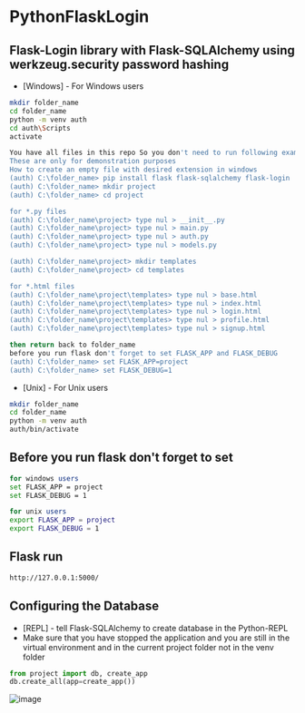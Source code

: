 # PythonFlaskLogin

## Flask-Login library with Flask-SQLAlchemy using werkzeug.security password hashing

- [Windows] - For Windows users

```sh
mkdir folder_name
cd folder_name
python -m venv auth
cd auth\Scripts
activate

You have all files in this repo So you don't need to run following example commands 
These are only for demonstration purposes 
How to create an empty file with desired extension in windows
(auth) C:\folder_name> pip install flask flask-sqlalchemy flask-login
(auth) C:\folder_name> mkdir project
(auth) C:\folder_name> cd project

for *.py files
(auth) C:\folder_name\project> type nul > __init__.py
(auth) C:\folder_name\project> type nul > main.py
(auth) C:\folder_name\project> type nul > auth.py
(auth) C:\folder_name\project> type nul > models.py

(auth) C:\folder_name\project> mkdir templates
(auth) C:\folder_name\project> cd templates

for *.html files
(auth) C:\folder_name\project\templates> type nul > base.html
(auth) C:\folder_name\project\templates> type nul > index.html
(auth) C:\folder_name\project\templates> type nul > login.html
(auth) C:\folder_name\project\templates> type nul > profile.html
(auth) C:\folder_name\project\templates> type nul > signup.html
```

```sh
then return back to folder_name
before you run flask don't forget to set FLASK_APP and FLASK_DEBUG
(auth) C:\folder_name> set FLASK_APP=project
(auth) C:\folder_name> set FLASK_DEBUG=1
```

- [Unix] - For Unix users
```sh
mkdir folder_name
cd folder_name
python -m venv auth
auth/bin/activate
```

## Before you run flask don't forget to set 
```sh
for windows users
set FLASK_APP = project
set FLASK_DEBUG = 1

for unix users
export FLASK_APP = project
export FLASK_DEBUG = 1
```

## Flask run 
```sh
http://127.0.0.1:5000/
```


## Configuring the Database
- [REPL] - tell Flask-SQLAlchemy to create database in the Python-REPL
- Make sure that you have stopped the application and you are still in the virtual environment and in the current project folder not in the venv folder 
```python
from project import db, create_app
db.create_all(app=create_app())
```


![image](https://user-images.githubusercontent.com/24410504/116811212-b78aea80-ab50-11eb-9c99-f6495e77bc60.png)

